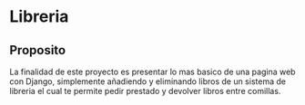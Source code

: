 # Libreria
## Proposito
La finalidad de este proyecto es presentar lo mas basico de una pagina web con Django, simplemente añadiendo y eliminando libros de un sistema de libreria el cual te permite pedir prestado y devolver libros entre comillas. 
